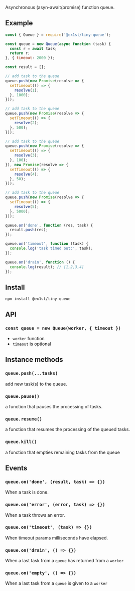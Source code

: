 Asynchronous (asyn-await/promise) function queue.

## Example
``` javascript
const { Queue } = require('@ex1st/tiny-queue');

const queue = new Queue(async function (task) {
  const r = await task;
  return r;
}, { timeout: 2000 });

const result = [];

// add task to the queue
queue.push(new Promise(resolve => {
  setTimeout(() => {
    resolve(1);
  }, 1000);
}));

// add task to the queue
queue.push(new Promise(resolve => {
  setTimeout(() => {
    resolve(2);
  }, 500);
}));

// add task to the queue
queue.push(new Promise(resolve => {
  setTimeout(() => {
    resolve(3);
  }, 100);
}), new Promise(resolve => {
  setTimeout(() => {
    resolve(4);
  }, 50);
}));

// add task to the queue
queue.push(new Promise(resolve => {
  setTimeout(() => {
    resolve(5);
  }, 5000);
}));

queue.on('done', function (res, task) {
  result.push(res);
});

queue.on('timeout', function (task) {
  console.log('task timed out:', task);
});

queue.on('drain', function () {
  console.log(result); // [1,2,3,4]
});
```

## Install
`npm install @ex1st/tiny-queue`

## API

### `const queue = new Queue(worker, { timeout })`
* `worker` function
* `timeout` is optional

## Instance methods
### `queue.push(...tasks)`
add new task(s) to the queue.

### `queue.pause()`
a function that pauses the processing of tasks.

### `queue.resume()`
a function that resumes the processing of the queued tasks.

### `queue.kill()`
a function that empties remaining tasks from the queue

## Events

### `queue.on('done', (result, task) => {})`
When a task is done.

### `queue.on('error', (error, task) => {})`
When a task throws an error.

### `queue.on('timeout', (task) => {})`
When timeout params milliseconds have elapsed.

### `queue.on('drain', () => {})`
When a last task from a `queue` has returned from a `worker`

### `queue.on('empty', () => {})`
When a last task from a `queue` is given to a `worker`